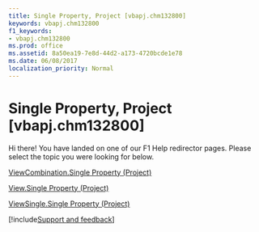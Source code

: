```yaml
---
title: Single Property, Project [vbapj.chm132800]
keywords: vbapj.chm132800
f1_keywords:
- vbapj.chm132800
ms.prod: office
ms.assetid: 8a50ea19-7e8d-44d2-a173-4720bcde1e78
ms.date: 06/08/2017
localization_priority: Normal
---
```



# Single Property, Project [vbapj.chm132800]

Hi there! You have landed on one of our F1 Help redirector pages. Please select the topic you were looking for below.

[ViewCombination.Single Property (Project)](https://msdn.microsoft.com/library/17492305-95f5-b106-ff37-1a46ef484f95%28Office.15%29.aspx)

[View.Single Property (Project)](https://msdn.microsoft.com/library/562255a2-1d8d-355c-3680-9803cc86cde4%28Office.15%29.aspx)

[ViewSingle.Single Property (Project)](https://msdn.microsoft.com/library/7af38429-2767-7660-000f-bbfa48edab96%28Office.15%29.aspx)

[!include[Support and feedback](~/includes/feedback-boilerplate.md)]